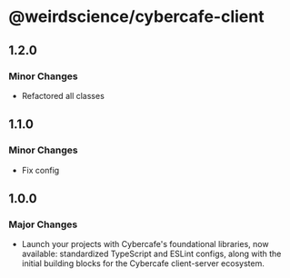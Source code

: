 # @weirdscience/cybercafe-client

## 1.2.0

### Minor Changes

- Refactored all classes

## 1.1.0

### Minor Changes

- Fix config

## 1.0.0

### Major Changes

- Launch your projects with Cybercafe's foundational libraries, now available: standardized TypeScript and ESLint configs, along with the initial building blocks for the Cybercafe client-server ecosystem.
